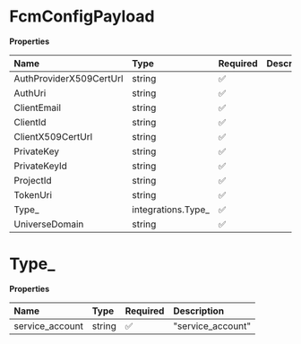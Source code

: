 # FcmConfigPayload

**Properties**

| Name                    | Type                | Required | Description |
| :---------------------- | :------------------ | :------- | :---------- |
| AuthProviderX509CertUrl | string              | ✅       |             |
| AuthUri                 | string              | ✅       |             |
| ClientEmail             | string              | ✅       |             |
| ClientId                | string              | ✅       |             |
| ClientX509CertUrl       | string              | ✅       |             |
| PrivateKey              | string              | ✅       |             |
| PrivateKeyId            | string              | ✅       |             |
| ProjectId               | string              | ✅       |             |
| TokenUri                | string              | ✅       |             |
| Type\_                  | integrations.Type\_ | ✅       |             |
| UniverseDomain          | string              | ✅       |             |

# Type\_

**Properties**

| Name            | Type   | Required | Description       |
| :-------------- | :----- | :------- | :---------------- |
| service_account | string | ✅       | "service_account" |
